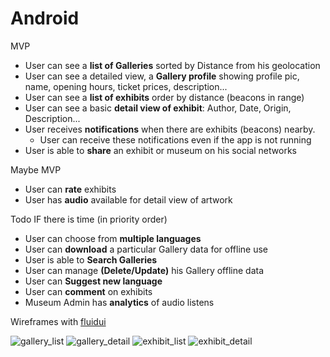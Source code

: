 Android
=======

MVP

* User can see a **list of Galleries** sorted by Distance from his geolocation
* User can see a detailed view, a **Gallery profile** showing profile pic, name, opening hours, ticket prices, description...
* User can see a **list of exhibits** order by distance (beacons in range)
* User can see a basic **detail view of exhibit**: Author, Date, Origin, Description...
* User receives **notifications** when there are exhibits (beacons) nearby. 
  * User can receive these notifications even if the app is not running
* User is able to **share** an exhibit or museum on his social networks


Maybe MVP

* User can **rate** exhibits
* User has **audio** available for detail view of artwork

Todo IF there is time (in priority order)

* User can choose from **multiple languages**
* User can **download** a particular Gallery data for offline use
* User is able to **Search Galleries**
* User can manage **(Delete/Update)** his Gallery offline data
* User can **Suggest new language**
* User can **comment** on exhibits
* Museum Admin has **analytics** of audio listens

Wireframes with [fluidui](https://www.fluidui.com/editor/live/preview/p_mRpzT3gfKXHfUKTFlfZtI11cEBcJfxba.1391367234090)

![gallery_list](http://i.imgur.com/NkvfpYWl.png)
![gallery_detail](http://i.imgur.com/NYG7eEml.png)
![exhibit_list](http://i.imgur.com/8EoMNfVl.png)
![exhibit_detail](http://i.imgur.com/GT5Z5nSl.png)

